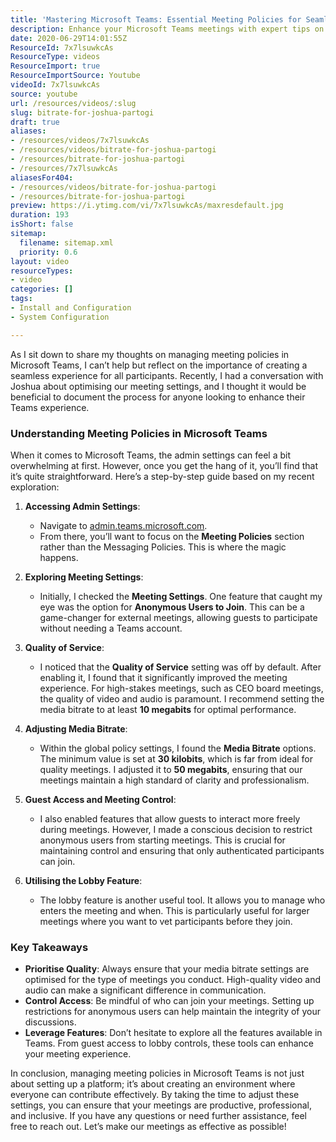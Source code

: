 ```yaml
---
title: 'Mastering Microsoft Teams: Essential Meeting Policies for Seamless Collaboration'
description: Enhance your Microsoft Teams meetings with expert tips on managing policies, optimising settings, and ensuring a seamless experience for all participants.
date: 2020-06-29T14:01:55Z
ResourceId: 7x7lsuwkcAs
ResourceType: videos
ResourceImport: true
ResourceImportSource: Youtube
videoId: 7x7lsuwkcAs
source: youtube
url: /resources/videos/:slug
slug: bitrate-for-joshua-partogi
draft: true
aliases:
- /resources/videos/7x7lsuwkcAs
- /resources/videos/bitrate-for-joshua-partogi
- /resources/bitrate-for-joshua-partogi
- /resources/7x7lsuwkcAs
aliasesFor404:
- /resources/videos/bitrate-for-joshua-partogi
- /resources/bitrate-for-joshua-partogi
preview: https://i.ytimg.com/vi/7x7lsuwkcAs/maxresdefault.jpg
duration: 193
isShort: false
sitemap:
  filename: sitemap.xml
  priority: 0.6
layout: video
resourceTypes:
- video
categories: []
tags:
- Install and Configuration
- System Configuration

---
```

As I sit down to share my thoughts on managing meeting policies in Microsoft Teams, I can’t help but reflect on the importance of creating a seamless experience for all participants. Recently, I had a conversation with Joshua about optimising our meeting settings, and I thought it would be beneficial to document the process for anyone looking to enhance their Teams experience.

### Understanding Meeting Policies in Microsoft Teams

When it comes to Microsoft Teams, the admin settings can feel a bit overwhelming at first. However, once you get the hang of it, you’ll find that it’s quite straightforward. Here’s a step-by-step guide based on my recent exploration:

1. **Accessing Admin Settings**:
   - Navigate to [admin.teams.microsoft.com](https://admin.teams.microsoft.com).
   - From there, you’ll want to focus on the **Meeting Policies** section rather than the Messaging Policies. This is where the magic happens.

2. **Exploring Meeting Settings**:
   - Initially, I checked the **Meeting Settings**. One feature that caught my eye was the option for **Anonymous Users to Join**. This can be a game-changer for external meetings, allowing guests to participate without needing a Teams account.

3. **Quality of Service**:
   - I noticed that the **Quality of Service** setting was off by default. After enabling it, I found that it significantly improved the meeting experience. For high-stakes meetings, such as CEO board meetings, the quality of video and audio is paramount. I recommend setting the media bitrate to at least **10 megabits** for optimal performance.

4. **Adjusting Media Bitrate**:
   - Within the global policy settings, I found the **Media Bitrate** options. The minimum value is set at **30 kilobits**, which is far from ideal for quality meetings. I adjusted it to **50 megabits**, ensuring that our meetings maintain a high standard of clarity and professionalism.

5. **Guest Access and Meeting Control**:
   - I also enabled features that allow guests to interact more freely during meetings. However, I made a conscious decision to restrict anonymous users from starting meetings. This is crucial for maintaining control and ensuring that only authenticated participants can join.

6. **Utilising the Lobby Feature**:
   - The lobby feature is another useful tool. It allows you to manage who enters the meeting and when. This is particularly useful for larger meetings where you want to vet participants before they join.

### Key Takeaways

- **Prioritise Quality**: Always ensure that your media bitrate settings are optimised for the type of meetings you conduct. High-quality video and audio can make a significant difference in communication.
- **Control Access**: Be mindful of who can join your meetings. Setting up restrictions for anonymous users can help maintain the integrity of your discussions.
- **Leverage Features**: Don’t hesitate to explore all the features available in Teams. From guest access to lobby controls, these tools can enhance your meeting experience.

In conclusion, managing meeting policies in Microsoft Teams is not just about setting up a platform; it’s about creating an environment where everyone can contribute effectively. By taking the time to adjust these settings, you can ensure that your meetings are productive, professional, and inclusive. If you have any questions or need further assistance, feel free to reach out. Let’s make our meetings as effective as possible!
